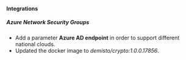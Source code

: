 
#### Integrations
##### Azure Network Security Groups
- Add a parameter **Azure AD endpoint** in order to support different national clouds.
- Updated the docker image to *demisto/crypto:1.0.0.17856*.
